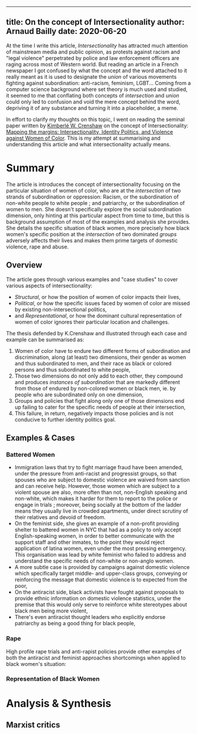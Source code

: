 ------------
title: On the concept of Intersectionality
author: Arnaud Bailly
date: 2020-06-20
------------

At the time I write this article, _Intersectionality_ has attracted much attention of mainstream media and public opinion, as protests against racism and "legal violence" perpetrated by police and law enforcement officers are raging across most of Western world. But reading an article in a French newspaper I got confused by what the concept and the word attached to it really meant as it is used to designate the _union_ of various movements fighting against subordination: anti-racism, feminism, LGBT... Coming from a computer science background where set theory is much used and studied, it seemed to me that conflating both concepts of _intersection_ and _union_ could only led to confusion and void the mere concept behind the word, depriving it of any substance and turning it into a placeholder, a meme.

In effort to clarify my thoughts on this topic, I went on reading the seminal paper written by [Kimberlé W. Crenshaw](https://en.wikipedia.org/wiki/Kimberl%C3%A9_Williams_Crenshaw) on the concept of Intersectionality: [Mapping the margins: Intersectionality, Identity Politics, and Violence against Women of Color](https://www.racialequitytools.org/resourcefiles/mapping-margins.pdf). This is my attempt at summarising and understanding this article and what intersectionality actually means.

# Summary

The article is introduces the concept of intersectionality focusing on the particular situation of women of color, who are at the _intersection_ of two strands of subordination or oppression: Racism, or the subordination of non-white people to white people ; and patriarchy, or the subordination of women to men. She doesn't specifically explore the social subordination dimension, only hinting at this particular aspect from time to time, but this is background assumption of most of the examples and analysis she provides. She details the specific situation of black women, more precisely how black women's specific position at the _intersection_ of two dominated _groups_ adversely affects their lives and makes them prime targets of domestic violence, rape and abuse.

## Overview

The article goes through various examples and "case studies" to cover various aspects of intersectionality:
* _Structural_, or how the position of women of color impacts their lives,
* _Political_, or how the specific issues faced by women of color are missed by existing non-intersectional politics,
* and _Representational_, or how the dominant cultural representation of women of color ignores their particular location and challenges.

The thesis defended by K.Crenshaw and illustrated through each case and example can be summarised as:
1. Women of color have to endure two different forms of subordination and discrimination, along (at least) two dimensions, their gender as women and thus subordinated to men, and their race as black or colored persons and thus subordinated to white people,
2. Those two dimensions do not only add to each other, they compound and produces _instances of subordination_ that are markedly different from those of endured by non-colored women or black men, ie. by people who are subordinated only on one dimension,
3. Groups and policies that fight along only one of those dimensions end up failing to cater for the specific needs of people at their intersection,
4. This failure, in return, negatively impacts those policies and is not conducive to further identity politics goal.

## Examples & Cases

### Battered Women

* Immigration laws that try to fight marriage fraud have been amended, under the pressure from anti-racist and progressist groups, so that spouses who are subject to domestic violence are waived from sanction and can receive help. However, those women which are subject to a violent spouse are also, more often than not, non-English speaking and non-white, which makes it harder for them to report to the police or engage in trials ; moreover, being socially at the bottom of the ladder means they usually live in crowded apartments, under direct scrutiny of their relatives and devoid of freedom.
* On the feminist side, she gives an example of a non-profit providing shelter to battered women in NYC that had as a policy to only accept English-speaking women, in order to better communicate with the support staff and other inmates, to the point they would reject application of latina women, even under the most pressing emergency. This organisation was lead by white feminist who failed to address and understand the specific needs of non-white or non-anglo women.
* A more subtle case is provided by campaigns against domestic violence which specifically target middle- and upper-class groups, conveying or reinforcing the message that domestic violence is to expected from the poor,
* On the antiracist side, black activists have fought against proposals to provide ethnic information on domestic violence statistics, under the premise that this would only serve to reinforce white stereotypes about black men being more violent,
* There's even antiracist thought leaders who explicitly endorse patriarchy as being a good thing for black people,

### Rape

High profile rape trials and anti-rapist policies provide other examples of both the antiracist and feminist approaches shortcomings when applied to black women's situation:

### Representation of Black Women


# Analysis & Synthesis

## Marxist critics
